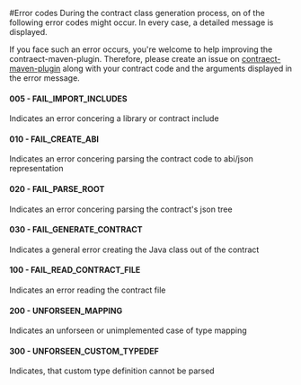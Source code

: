 #Error codes
During the contract class generation process, on of the following error codes might occur. In every case, a detailed message is displayed. 

If you face such an error occurs, you're welcome to help improving the contraect-maven-plugin. Therefore, please create an issue on [contraect-maven-plugin](https://github.com/kryptokrauts/contraect-maven-plugin) along with your contract code and the arguments displayed in the error message.

#### 005 - FAIL_IMPORT_INCLUDES
Indicates an error concering a library or contract include
#### 010 - FAIL_CREATE_ABI
Indicates an error concering parsing the contract code to abi/json representation
#### 020 - FAIL_PARSE_ROOT
Indicates an error concering parsing the contract's json tree
#### 030 - FAIL_GENERATE_CONTRACT
Indicates a general error creating the Java class out of the contract
#### 100 - FAIL_READ_CONTRACT_FILE
Indicates an error reading the contract file
#### 200 - UNFORSEEN_MAPPING 
Indicates an unforseen or unimplemented case of type mapping
#### 300 - UNFORSEEN_CUSTOM_TYPEDEF
Indicates, that custom type definition cannot be parsed